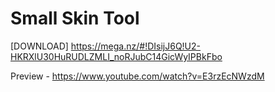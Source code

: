 # Small Skin Tool

[DOWNLOAD] https://mega.nz/#!DIsijJ6Q!U2-HKRXlU30HuRUDLZMLI_noRJubC14GicWyIPBkFbo

Preview - https://www.youtube.com/watch?v=E3rzEcNWzdM
